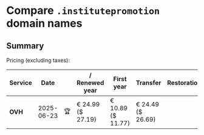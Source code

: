 # Compare `.institutepromotion` domain names

## Summary

Pricing (excluding taxes):

| Service | Date |  | / Renewed year | First year | Transfer | Restoration |
|--|--|--|--|--|--|--|
| **OVH** | 2025-06-23 | 🏆 | € 24.99<br>($ 27.19) | € 10.89<br>($ 11.77) | € 24.49<br>($ 26.69) |  |
